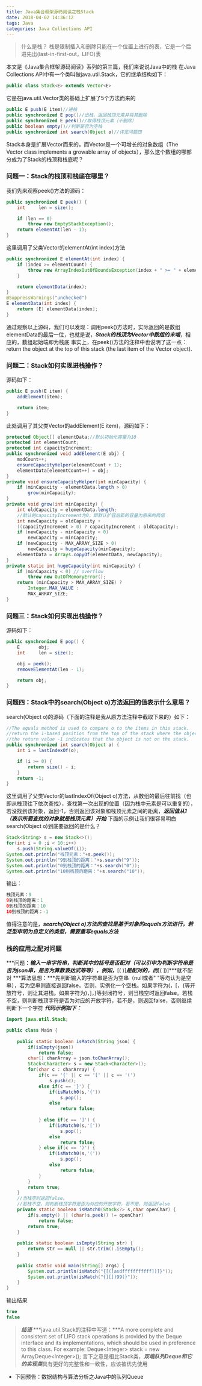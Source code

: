```yaml
---
title: Java集合框架源码阅读之栈Stack
date: 2018-04-02 14:36:12
tags: Java
categories: Java Collections API
---
```

>什么是栈？
>栈是限制插入和删除只能在一个位置上进行的表，它是一个后进先出(last-in-first-out，LIFO)表

本文是《Java集合框架源码阅读》系列的第三篇，我们来说说Java中的栈
在Java Collections API中有一个类叫做java.util.Stack，它的继承结构如下：
```java
public class Stack<E> extends Vector<E>
```
它是在java.util.Vector类的基础上扩展了5个方法而来的
```java
public E push(E item)//进栈
public synchronized E pop()//出栈，返回栈顶元素并将其删除
public synchronized E peek()//取得栈顶元素（不删除）
public boolean empty()//判断是否为空栈
public synchronized int search(Object o)//详见问题四
```
<!--more-->
Stack本身是扩展Vector而来的，而Vector是一个可增长的对象数组（The Vector class implements a growable array of objects），那么这个数组的哪部分成为了Stack的栈顶和栈底呢？

### 问题一：Stack的栈顶和栈底在哪里？
我们先来观察peek()方法的源码：
```java
public synchronized E peek() {
	int     len = size();

	if (len == 0)
		throw new EmptyStackException();
	return elementAt(len - 1);
}
```
这里调用了父类Vector的elementAt(int index)方法
```java
public synchronized E elementAt(int index) {
	if (index >= elementCount) {
		throw new ArrayIndexOutOfBoundsException(index + " >= " + elementCount);
	}

	return elementData(index);
}
@SuppressWarnings("unchecked")
E elementData(int index) {
	return (E) elementData[index];
}
```
通过观察以上源码，我们可以发现：调用peek()方法时，实际返回的是数组elementData的最后一位，也就是说，***Stack的栈顶为Vector中数组的末端***，相应的，数组起始端即为栈底
事实上，在peek()方法的注释中也说明了这一点：return the object at the top of this stack (the last item of the Vector object).

### 问题二：Stack如何实现进栈操作？
源码如下：
```java
public E push(E item) {
	addElement(item);

	return item;
}
```
此处调用了其父类Vector的addElement(E item)，源码如下：
```java
protected Object[] elementData;//默认初始化容量为10
protected int elementCount;
protected int capacityIncrement;
public synchronized void addElement(E obj) {
	modCount++;
	ensureCapacityHelper(elementCount + 1);
	elementData[elementCount++] = obj;
}
private void ensureCapacityHelper(int minCapacity) {
	if (minCapacity - elementData.length > 0)
		grow(minCapacity);
}
private void grow(int minCapacity) {
	int oldCapacity = elementData.length;
	//默认的capacityIncrement为0，即默认扩容后新的容量为原来的两倍
	int newCapacity = oldCapacity + 
	((capacityIncrement > 0) ? capacityIncrement : oldCapacity);
	if (newCapacity - minCapacity < 0)
		newCapacity = minCapacity;
	if (newCapacity - MAX_ARRAY_SIZE > 0)
		newCapacity = hugeCapacity(minCapacity);
	elementData = Arrays.copyOf(elementData, newCapacity);
}
private static int hugeCapacity(int minCapacity) {
	if (minCapacity < 0) // overflow
		throw new OutOfMemoryError();
	return (minCapacity > MAX_ARRAY_SIZE) ?
		Integer.MAX_VALUE :
		MAX_ARRAY_SIZE;
}
```

### 问题三：Stack如何实现出栈操作？
源码如下：
```java
public synchronized E pop() {
	E       obj;
	int     len = size();

	obj = peek();
	removeElementAt(len - 1);

	return obj;
}
```

### 问题四：Stack中的search(Object o)方法返回的值表示什么意思？

search(Object o)的源码（下面的注释是我从原方法注释中截取下来的）如下：
```java
//The equals method is used to compare o to the items in this stack.
//return the 1-based position from the top of the stack where the object is located; 
//the return value -1 indicates that the object is not on the stack.
public synchronized int search(Object o) {
	int i = lastIndexOf(o);

	if (i >= 0) {
		return size() - i;
	}
	return -1;
}
```
这里调用了父类Vector的lastIndexOf(Object o)方法，从数组的最后往前找（也即从栈顶往下依次查找），查找第一次出现的位置（因为栈中元素是可以重复的），若没找到该对象，返回-1，否则返回该对象和栈顶元素之间的距离，***返回值从1（表示所要查找的对象就是栈顶元素）开始***
下面的示例让我们很容易明白search(Object o)到底要返回的是什么？
```java
Stack<String> s = new Stack<>();
for(int i = 0 ;i < 10;i++) 
	s.push(String.valueOf(i));
System.out.println("栈顶元素："+s.peek());
System.out.println("9到栈顶的距离："+s.search("9"));
System.out.println("0到栈顶的距离："+s.search("0"));
System.out.println("10到栈顶的距离："+s.search("10"));
```
输出：
```java
栈顶元素：9
9到栈顶的距离：1
0到栈顶的距离：10
10到栈顶的距离：-1

```
值得注意的是，***search(Object o)方法的查找是基于对象的equals方法进行，若泛型申明为自定义的类型，需要重写equals方法***

### 栈的应用之配对问题
***问题：***输入一串字符串，判断其中的括号是否配对（可以引申为判断字符串是否为json串，是否为算数表达式等等），例如，***[( )]***是配对的，而***[( ])]***就不配对
***算法思想：***先判断输入的字符串是否为空串（null或者"    "等均认为是空串），若为空串则直接返回false。否则，实例化一个空栈。如果字符为(，[，{等开放符号，则让其进栈。如果字符为)，]，}等封闭符号，则当栈空时返回false。若栈不空，则判断栈顶字符是否为对应的开放字符，若不是，则返回false，否则继续判断下一个字符
***代码示例如下：***
```java
import java.util.Stack;

public class Main {
	
	public static boolean isMatch(String json) {
		if(isEmpty(json))
			return false;
		char[] charArray = json.toCharArray();
		Stack<Character> s = new Stack<Character>();
		for(char c : charArray) {
			if(c == '{' || c == '[' || c == '(')
				s.push(c);
			else if(c == '}') {
				if(isMatch0(s,'{'))
					s.pop();
				else
					return false;
					
			} else if(c == ']') {
				if(isMatch0(s,'['))
					s.pop();
				else
					return false;
			} else if(c == ')') {
				if(isMatch0(s,'('))
					s.pop();
				else
					return false;
			}
		}
		return true;	
	}
	//当栈空时返回false。
	//若栈不空，则判断栈顶字符是否为对应的开放字符，若不是，则返回false
	private static boolean isMatch0(Stack<?> s,char openChar) {
		if(s.empty() || (char)s.peek() != openChar)
			return false;
		return true;
	}
	
	public static boolean isEmpty(String str) {
		return str == null || str.trim().isEmpty();
	}
	
	public static void main(String[] args) {
		System.out.println(isMatch("{[([asdfffffffffff])]}"));
		System.out.println(isMatch("{][])99(}"));
	}
}
```
输出结果
```java
true
false
```

> ***结语***
> ***java.util.Stack的注释中写道：***A more complete and consistent set of LIFO stack operations is provided by the Deque interface and its implementations, which should be used in preference to this class. For example: Deque&lt;Integer&gt; stack = new ArrayDeque&lt;Integer&gt;();
> 言下之意是相比Stack类，***双端队列Deque和它的实现类***具有更好的完整性和一致性，应该被优先使用

* 下回预告：数据结构与算法分析之Java中的队列Queue
